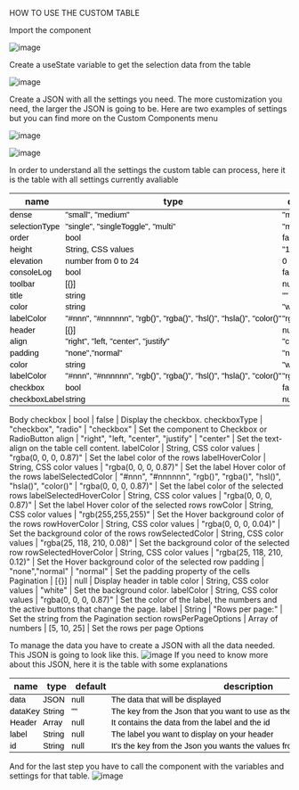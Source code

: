 HOW TO USE THE CUSTOM TABLE

Import the component

![image](https://user-images.githubusercontent.com/84884384/214341820-a6d18953-54d3-419e-acf1-29013decc8e2.png)

Create a useState variable to get the selection data from the table

![image](https://user-images.githubusercontent.com/84884384/214342840-77630aa5-07b3-48f0-9b4c-5afd7dc179e2.png)

Create a JSON with all the settings you need. The more customization you need, the larger the JSON is going to be. Here are two examples of settings but you can find more on the Custom Components menu

![image](https://user-images.githubusercontent.com/84884384/214342639-229a8469-e384-44cd-8b57-b8a4fc4bb78d.png)

![image](https://user-images.githubusercontent.com/84884384/214343987-e3cef5a3-e7ce-4538-a4b7-2363c5bfeff2.png)

In order to understand all the settings the custom table can process, here it is the table with all settings currently avaliable

<html xmlns:v="urn:schemas-microsoft-com:vml"
xmlns:o="urn:schemas-microsoft-com:office:office"
xmlns:x="urn:schemas-microsoft-com:office:excel"
xmlns="http://www.w3.org/TR/REC-html40">

<head>

<meta name=ProgId content=Excel.Sheet>
<meta name=Generator content="Microsoft Excel 15">
<link id=Main-File rel=Main-File
href="file:///C:/Users/PSALDA~1/AppData/Local/Temp/msohtmlclip1/01/clip.htm">
<link rel=File-List
href="file:///C:/Users/PSALDA~1/AppData/Local/Temp/msohtmlclip1/01/clip_filelist.xml">
<style>
<!--table
	{mso-displayed-decimal-separator:"\.";
	mso-displayed-thousand-separator:"\,";}
@page
	{margin:.75in .7in .75in .7in;
	mso-header-margin:.3in;
	mso-footer-margin:.3in;}
tr
	{mso-height-source:auto;}
col
	{mso-width-source:auto;}
br
	{mso-data-placement:same-cell;}
td
	{padding-top:1px;
	padding-right:1px;
	padding-left:1px;
	mso-ignore:padding;
	color:black;
	font-size:11.0pt;
	font-weight:400;
	font-style:normal;
	text-decoration:none;
	font-family:Calibri, sans-serif;
	mso-font-charset:0;
	mso-number-format:General;
	text-align:general;
	vertical-align:bottom;
	border:none;
	mso-background-source:auto;
	mso-pattern:auto;
	mso-protection:locked visible;
	white-space:nowrap;
	mso-rotate:0;}
.xl63
	{text-align:center;
	vertical-align:middle;
	border-top:1.0pt solid windowtext;
	border-right:none;
	border-bottom:1.0pt solid windowtext;
	border-left:1.0pt solid windowtext;}
.xl64
	{text-align:center;
	vertical-align:middle;
	white-space:normal;}
.xl65
	{text-align:center;
	vertical-align:middle;
	border:.5pt solid windowtext;
	white-space:normal;}
.xl66
	{text-align:center;
	vertical-align:middle;
	border-top:none;
	border-right:.5pt solid windowtext;
	border-bottom:.5pt solid windowtext;
	border-left:.5pt solid windowtext;
	white-space:normal;}
.xl67
	{text-align:center;
	vertical-align:middle;
	border-top:1.0pt solid windowtext;
	border-right:.5pt solid windowtext;
	border-bottom:1.0pt solid windowtext;
	border-left:.5pt solid windowtext;
	background:#DDEBF7;
	mso-pattern:black none;
	white-space:normal;}
.xl68
	{text-align:center;
	vertical-align:middle;
	border-top:1.0pt solid windowtext;
	border-right:.5pt solid windowtext;
	border-bottom:1.0pt solid windowtext;
	border-left:1.0pt solid windowtext;
	background:#DDEBF7;
	mso-pattern:black none;
	white-space:normal;}
.xl69
	{text-align:center;
	vertical-align:middle;
	border-top:.5pt solid windowtext;
	border-right:.5pt solid windowtext;
	border-bottom:none;
	border-left:.5pt solid windowtext;
	white-space:normal;}
.xl70
	{text-align:center;
	vertical-align:middle;
	border-top:1.0pt solid windowtext;
	border-right:none;
	border-bottom:1.0pt solid windowtext;
	border-left:1.0pt solid windowtext;
	background:#F4B084;
	mso-pattern:black none;
	white-space:normal;}
.xl71
	{text-align:center;
	vertical-align:middle;
	border-top:1.0pt solid windowtext;
	border-right:none;
	border-bottom:1.0pt solid windowtext;
	border-left:none;
	background:#F4B084;
	mso-pattern:black none;
	white-space:normal;}
.xl72
	{text-align:center;
	vertical-align:middle;
	border-top:1.0pt solid windowtext;
	border-right:1.0pt solid windowtext;
	border-bottom:1.0pt solid windowtext;
	border-left:none;
	background:#F4B084;
	mso-pattern:black none;
	white-space:normal;}
.xl73
	{text-align:center;
	vertical-align:middle;
	border-top:1.0pt solid windowtext;
	border-right:.5pt solid windowtext;
	border-bottom:1.0pt solid windowtext;
	border-left:1.0pt solid windowtext;
	background:#DDEBF7;
	mso-pattern:black none;}
.xl74
	{text-align:left;
	vertical-align:middle;
	border-top:.5pt solid windowtext;
	border-right:.5pt solid windowtext;
	border-bottom:none;
	border-left:.5pt solid windowtext;
	white-space:normal;}
.xl75
	{text-align:left;
	vertical-align:middle;
	border-top:1.0pt solid windowtext;
	border-right:1.0pt solid windowtext;
	border-bottom:1.0pt solid windowtext;
	border-left:.5pt solid windowtext;
	background:#DDEBF7;
	mso-pattern:black none;
	white-space:normal;}
.xl76
	{text-align:left;
	vertical-align:middle;
	white-space:normal;}
.xl77
	{text-align:left;
	vertical-align:middle;
	border-top:none;
	border-right:.5pt solid windowtext;
	border-bottom:.5pt solid windowtext;
	border-left:.5pt solid windowtext;
	white-space:normal;}
.xl78
	{text-align:left;
	vertical-align:middle;
	border:.5pt solid windowtext;
	white-space:normal;}
.xl79
	{color:windowtext;
	text-align:left;
	vertical-align:middle;
	border-top:none;
	border-right:.5pt solid windowtext;
	border-bottom:.5pt solid windowtext;
	border-left:.5pt solid windowtext;
	white-space:normal;}
.xl80
	{text-align:center;
	vertical-align:middle;
	border-top:1.0pt solid windowtext;
	border-right:none;
	border-bottom:1.0pt solid windowtext;
	border-left:1.0pt solid windowtext;
	background:#DDEBF7;
	mso-pattern:black none;}
.xl81
	{text-align:center;
	vertical-align:middle;
	border-top:1.0pt solid windowtext;
	border-right:none;
	border-bottom:1.0pt solid windowtext;
	border-left:none;
	background:#DDEBF7;
	mso-pattern:black none;}
.xl82
	{text-align:center;
	vertical-align:middle;
	border-top:1.0pt solid windowtext;
	border-right:1.0pt solid windowtext;
	border-bottom:1.0pt solid windowtext;
	border-left:none;
	background:#DDEBF7;
	mso-pattern:black none;}
-->
</style>
</head>

<body link="#0563C1" vlink="#954F72">



name | type | default | description
-- | -- | -- | --
dense | "small",   "medium" | "medium" | Sets the Height   of all the table's cells
selectionType | "single",   "singleToggle", "multi" | "multi" | single   - Selecciona solo uno a la vez, singleToggle - Selecciona solo uno a la vez y   puede deseleccionar, multi - selecciona multiples opciones
order | bool | false | It   activates and deactivates the sort function.
height | String, CSS   values | "100%" | Sets the   max-height css property of the table. If the table is higher than that, it   makes the table scrolleable. It doesn't affect the pagination.
elevation | number from 0   to 24 | 0 | Adds an   elevation effect to the table.
consoleLog | bool | false | It shows some   variables when they changed.
toolbar | [{}] | null | Display toolbar   in table
title | string | "" | Display the   title on the toolbar
color | string | "white" | Sets   the background color of the toolbar
labelColor | "#nnn",   "#nnnnnn", "rgb()", "rgba()",   "hsl()", "hsla()", "color()" | "rgb(0,0,0)" | Color   of the title from the toolbar
header | [{}] | null | Display header   in table
align | "right",   "left, "center", "justify" | "center" | Set the   text-align on the table cell content.
padding | "none","normal" | "normal" | Set   the padding property of the cells
color | string | "white" | Set   the background color of the header
labelColor | "#nnn",   "#nnnnnn", "rgb()", "rgba()",   "hsl()", "hsla()", "color()" | "rgb(0,0,0)" | Color   of the text from the header and the color of the checkbox
checkbox | bool | false | Display   the checkbox. It won't display it if the checkbox from the body is false,   null or if the selectionType is single or singleTogle
checkboxLabel | string | null | Display   the string on the left of the checkbox
Body
checkbox | bool | false | Display the   checkbox.
checkboxType | "checkbox",   "radio" | "checkbox" | Set   the component to Checkbox or RadioButton
align | "right",   "left, "center", "justify" | "center" | Set the   text-align on the table cell content.
labelColor | String,   CSS color values | "rgba(0,   0, 0, 0.87)" | Set   the label color of the rows
labelHoverColor | String, CSS   color values | "rgba(0,   0, 0, 0.87)" | Set the label   Hover color of the rows
labelSelectedColor | "#nnn",   "#nnnnnn", "rgb()", "rgba()",   "hsl()", "hsla()", "color()" | "rgba(0,   0, 0, 0.87)" | Set the label   color of the selected rows
labelSelectedHoverColor | String, CSS   color values | "rgba(0,   0, 0, 0.87)" | Set the label   Hover color of the selected rows
rowColor | String, CSS   color values | "rgb(255,255,255)" | Set the Hover   background color of the rows
rowHoverColor | String, CSS   color values | "rgba(0,   0, 0, 0.04)" | Set the   background color of the rows
rowSelectedColor | String, CSS   color values | "rgba(25,   118, 210, 0.08)" | Set the   background color of the selected row
rowSelectedHoverColor | String, CSS   color values | "rgba(25,   118, 210, 0.12)" | Set the Hover   background color of the selected row
padding | "none","normal" | "normal" | Set the padding   property of the cells
Pagination | [{}] | null | Display header   in table
color | String, CSS   color values | "white" | Set the   background color.
labelColor | String, CSS   color values | "rgba(0,   0, 0, 0.87)" | Set the color   of the label, the numbers and the active buttons that change the page.
label | String | "Rows   per page:" | Set   the string from the Pagination section
rowsPerPageOptions | Array   of numbers | [5,   10, 25] | Set   the rows per page Options

</body>

</html>

To manage the data you have to create a JSON with all the data needed. This JSON is going to look like this.
![image](https://user-images.githubusercontent.com/84884384/214345060-a81598a6-952f-4552-81ae-b25e3894dbf7.png)
If you need to know more about this JSON, here it is the table with some explanations

<html xmlns:v="urn:schemas-microsoft-com:vml"
xmlns:o="urn:schemas-microsoft-com:office:office"
xmlns:x="urn:schemas-microsoft-com:office:excel"
xmlns="http://www.w3.org/TR/REC-html40">

<head>

<meta name=ProgId content=Excel.Sheet>
<meta name=Generator content="Microsoft Excel 15">
<link id=Main-File rel=Main-File
href="file:///C:/Users/PSALDA~1/AppData/Local/Temp/msohtmlclip1/01/clip.htm">
<link rel=File-List
href="file:///C:/Users/PSALDA~1/AppData/Local/Temp/msohtmlclip1/01/clip_filelist.xml">
<style>
<!--table
	{mso-displayed-decimal-separator:"\.";
	mso-displayed-thousand-separator:"\,";}
@page
	{margin:.75in .7in .75in .7in;
	mso-header-margin:.3in;
	mso-footer-margin:.3in;}
tr
	{mso-height-source:auto;}
col
	{mso-width-source:auto;}
br
	{mso-data-placement:same-cell;}
td
	{padding-top:1px;
	padding-right:1px;
	padding-left:1px;
	mso-ignore:padding;
	color:black;
	font-size:11.0pt;
	font-weight:400;
	font-style:normal;
	text-decoration:none;
	font-family:Calibri, sans-serif;
	mso-font-charset:0;
	mso-number-format:General;
	text-align:general;
	vertical-align:bottom;
	border:none;
	mso-background-source:auto;
	mso-pattern:auto;
	mso-protection:locked visible;
	white-space:nowrap;
	mso-rotate:0;}
.xl65
	{text-align:center;
	vertical-align:middle;
	white-space:normal;}
.xl66
	{text-align:center;
	vertical-align:middle;
	border:.5pt solid windowtext;
	white-space:normal;}
.xl67
	{text-align:center;
	vertical-align:middle;
	border-top:none;
	border-right:.5pt solid windowtext;
	border-bottom:.5pt solid windowtext;
	border-left:.5pt solid windowtext;
	white-space:normal;}
.xl68
	{text-align:center;
	vertical-align:middle;
	border-top:1.0pt solid windowtext;
	border-right:.5pt solid windowtext;
	border-bottom:1.0pt solid windowtext;
	border-left:1.0pt solid windowtext;
	background:#DDEBF7;
	mso-pattern:black none;
	white-space:normal;}
.xl69
	{text-align:center;
	vertical-align:middle;
	border-top:.5pt solid windowtext;
	border-right:.5pt solid windowtext;
	border-bottom:none;
	border-left:.5pt solid windowtext;
	white-space:normal;}
.xl70
	{text-align:center;
	vertical-align:middle;
	border-top:1.0pt solid windowtext;
	border-right:none;
	border-bottom:1.0pt solid windowtext;
	border-left:1.0pt solid windowtext;
	background:#F4B084;
	mso-pattern:black none;
	white-space:normal;}
.xl71
	{text-align:center;
	vertical-align:middle;
	border-top:1.0pt solid windowtext;
	border-right:none;
	border-bottom:1.0pt solid windowtext;
	border-left:none;
	background:#F4B084;
	mso-pattern:black none;
	white-space:normal;}
.xl72
	{text-align:center;
	vertical-align:middle;
	border-top:1.0pt solid windowtext;
	border-right:1.0pt solid windowtext;
	border-bottom:1.0pt solid windowtext;
	border-left:none;
	background:#F4B084;
	mso-pattern:black none;
	white-space:normal;}
.xl73
	{text-align:left;
	vertical-align:middle;
	border-top:.5pt solid windowtext;
	border-right:.5pt solid windowtext;
	border-bottom:none;
	border-left:.5pt solid windowtext;
	white-space:normal;}
.xl74
	{text-align:left;
	vertical-align:middle;
	border-top:1.0pt solid windowtext;
	border-right:1.0pt solid windowtext;
	border-bottom:1.0pt solid windowtext;
	border-left:.5pt solid windowtext;
	background:#DDEBF7;
	mso-pattern:black none;
	white-space:normal;}
.xl75
	{text-align:left;
	vertical-align:middle;
	white-space:normal;}
.xl76
	{text-align:left;
	vertical-align:middle;
	border-top:none;
	border-right:.5pt solid windowtext;
	border-bottom:.5pt solid windowtext;
	border-left:.5pt solid windowtext;
	white-space:normal;}
.xl77
	{text-align:left;
	vertical-align:middle;
	border:.5pt solid windowtext;
	white-space:normal;}
.xl78
	{text-align:center;
	vertical-align:middle;
	border-top:1.0pt solid windowtext;
	border-right:.5pt solid windowtext;
	border-bottom:1.0pt solid windowtext;
	border-left:.5pt solid windowtext;
	background:#DDEBF7;
	mso-pattern:black none;
	white-space:normal;}
-->
</style>
</head>

<body link="#0563C1" vlink="#954F72">



name | type | default | description
-- | -- | -- | --
data | JSON | null | The data that   will be displayed
dataKey | String | "" | The   key from the Json that you want to use as the key for the table mapping
Header | Array | null | It contains the   data from the label and the id
label | String | null | The label you   want to display on your header
id | String | null | It's   the key from the Json you wants the values from



</body>

</html>

And for the last step you have to call the component with the variables and settings for that table.
![image](https://user-images.githubusercontent.com/84884384/214341470-390fb900-36c7-4152-9771-9672b29463a2.png)
